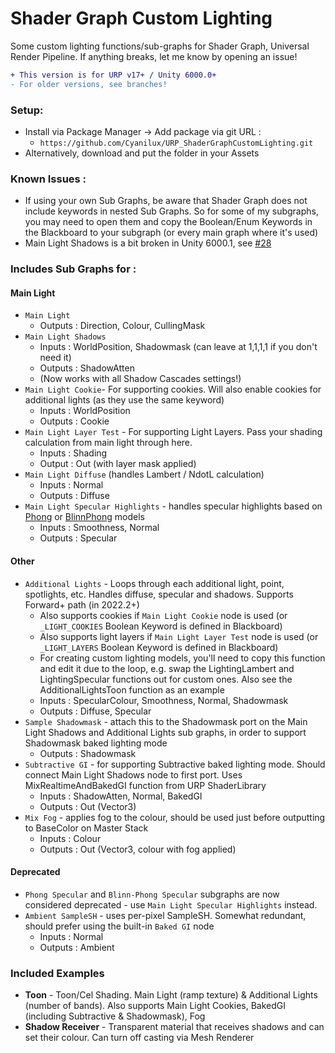 # Shader Graph Custom Lighting
Some custom lighting functions/sub-graphs for Shader Graph, Universal Render Pipeline. If anything breaks, let me know by opening an issue!

```diff
+ This version is for URP v17+ / Unity 6000.0+
- For older versions, see branches!
```

### Setup:
- Install via Package Manager → Add package via git URL : 
  - `https://github.com/Cyanilux/URP_ShaderGraphCustomLighting.git`
- Alternatively, download and put the folder in your Assets

### Known Issues : 
- If using your own Sub Graphs, be aware that Shader Graph does not include keywords in nested Sub Graphs. So for some of my subgraphs, you may need to open them and copy the Boolean/Enum Keywords in the Blackboard to your subgraph (or every main graph where it's used)
- Main Light Shadows is a bit broken in Unity 6000.1, see [#28](https://github.com/Cyanilux/URP_ShaderGraphCustomLighting/issues/28)

### Includes Sub Graphs for :

#### Main Light
- `Main Light`
  - Outputs : Direction, Colour, CullingMask
- `Main Light Shadows`
  - Inputs : WorldPosition, Shadowmask (can leave at 1,1,1,1 if you don't need it)
  - Outputs : ShadowAtten
  - (Now works with all Shadow Cascades settings!)
- `Main Light Cookie`- For supporting cookies. Will also enable cookies for additional lights (as they use the same keyword)
  - Inputs : WorldPosition
  - Outputs : Cookie
- `Main Light Layer Test` - For supporting Light Layers. Pass your shading calculation from main light through here.
  - Inputs : Shading
  - Output : Out (with layer mask applied)
- `Main Light Diffuse` (handles Lambert / NdotL calculation)
  - Inputs : Normal
  - Outputs : Diffuse
- `Main Light Specular Highlights` - handles specular highlights based on [Phong](https://en.wikipedia.org/wiki/Phong_reflection_model) or [BlinnPhong](https://en.wikipedia.org/wiki/Blinn%E2%80%93Phong_reflection_model) models
  - Inputs : Smoothness, Normal
  - Outputs : Specular

#### Other
- `Additional Lights` - Loops through each additional light, point, spotlights, etc. Handles diffuse, specular and shadows. Supports Forward+ path (in 2022.2+)
  - Also supports cookies if `Main Light Cookie` node is used (or `_LIGHT_COOKIES` Boolean Keyword is defined in Blackboard)
  - Also supports light layers if `Main Light Layer Test` node is used (or `_LIGHT_LAYERS` Boolean Keyword is defined in Blackboard)
  - For creating custom lighting models, you'll need to copy this function and edit it due to the loop, e.g. swap the LightingLambert and LightingSpecular functions out for custom ones. Also see the AdditionalLightsToon function as an example
  - Inputs : SpecularColour, Smoothness, Normal, Shadowmask
  - Outputs : Diffuse, Specular
- `Sample Shadowmask` - attach this to the Shadowmask port on the Main Light Shadows and Additional Lights sub graphs, in order to support Shadowmask baked lighting mode
  - Outputs : Shadowmask
- `Subtractive GI` - for supporting Subtractive baked lighting mode. Should connect Main Light Shadows node to first port. Uses MixRealtimeAndBakedGI function from URP ShaderLibrary
  - Inputs : ShadowAtten, Normal, BakedGI
  - Outputs : Out (Vector3)
- `Mix Fog` - applies fog to the colour, should be used just before outputting to BaseColor on Master Stack
  - Inputs : Colour
  - Outputs : Out (Vector3, colour with fog applied)
  
#### Deprecated
- `Phong Specular` and `Blinn-Phong Specular` subgraphs are now considered deprecated - use `Main Light Specular Highlights` instead.
- `Ambient SampleSH` - uses per-pixel SampleSH. Somewhat redundant, should prefer using the built-in `Baked GI` node
  - Inputs : Normal
  - Outputs : Ambient

### Included Examples
- **Toon** -  Toon/Cel Shading. Main Light (ramp texture) & Additional Lights (number of bands). Also supports Main Light Cookies, BakedGI (including Subtractive & Shadowmask), Fog
- **Shadow Receiver** - Transparent material that receives shadows and can set their colour. Can turn off casting via Mesh Renderer
